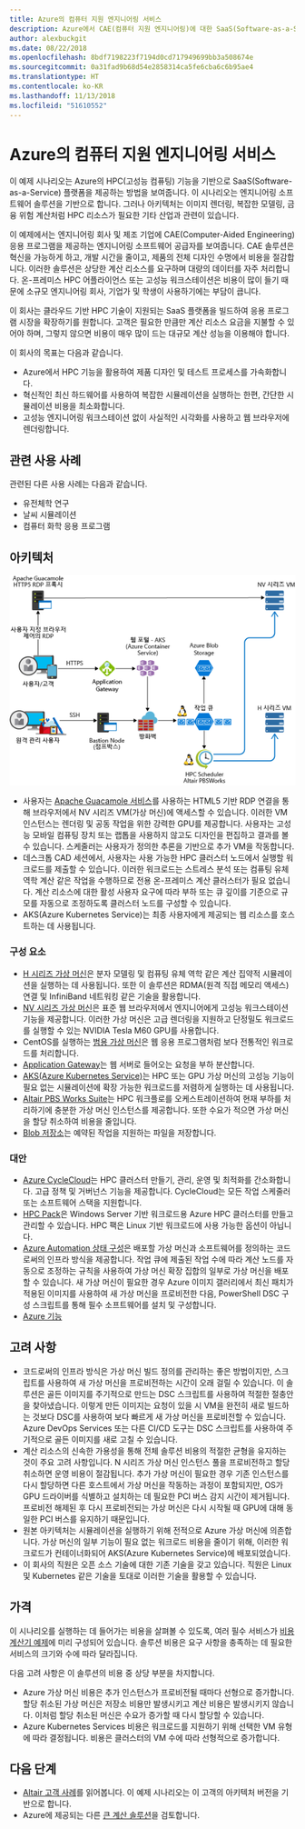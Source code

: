 ```yaml
---
title: Azure의 컴퓨터 지원 엔지니어링 서비스
description: Azure에서 CAE(컴퓨터 지원 엔지니어링)에 대한 SaaS(Software-as-a-Service) 플랫폼을 제공합니다.
author: alexbuckgit
ms.date: 08/22/2018
ms.openlocfilehash: 8bdf7198223f7194d0cd717949699bb3a508674e
ms.sourcegitcommit: 0a31fad9b68d54e2858314ca5fe6cba6c6b95ae4
ms.translationtype: HT
ms.contentlocale: ko-KR
ms.lasthandoff: 11/13/2018
ms.locfileid: "51610552"
---
```

# <a name="a-computer-aided-engineering-service-on-azure"></a>Azure의 컴퓨터 지원 엔지니어링 서비스

이 예제 시나리오는 Azure의 HPC(고성능 컴퓨팅) 기능을 기반으로 SaaS(Software-as-a-Service) 플랫폼을 제공하는 방법을 보여줍니다. 이 시나리오는 엔지니어링 소프트웨어 솔루션을 기반으로 합니다. 그러나 아키텍처는 이미지 렌더링, 복잡한 모델링, 금융 위험 계산처럼 HPC 리소스가 필요한 기타 산업과 관련이 있습니다.

이 예제에서는 엔지니어링 회사 및 제조 기업에 CAE(Computer-Aided Engineering) 응용 프로그램을 제공하는 엔지니어링 소프트웨어 공급자를 보여줍니다. CAE 솔루션은 혁신을 가능하게 하고, 개발 시간을 줄이고, 제품의 전체 디자인 수명에서 비용을 절감합니다. 이러한 솔루션은 상당한 계산 리소스를 요구하며 대량의 데이터를 자주 처리합니다. 온-프레미스 HPC 어플라이언스 또는 고성능 워크스테이션은 비용이 많이 들기 때문에 소규모 엔지니어링 회사, 기업가 및 학생이 사용하기에는 부담이 큽니다.

이 회사는 클라우드 기반 HPC 기술이 지원되는 SaaS 플랫폼을 빌드하여 응용 프로그램 시장을 확장하기를 원합니다. 고객은 필요한 만큼만 계산 리소스 요금을 지불할 수 있어야 하며, 그렇지 않으면 비용이 매우 많이 드는 대규모 계산 성능을 이용해야 합니다.

이 회사의 목표는 다음과 같습니다.

* Azure에서 HPC 기능을 활용하여 제품 디자인 및 테스트 프로세스를 가속화합니다.
* 혁신적인 최신 하드웨어를 사용하여 복잡한 시뮬레이션을 실행하는 한편, 간단한 시뮬레이션 비용을 최소화합니다.
* 고성능 엔지니어링 워크스테이션 없이 사실적인 시각화를 사용하고 웹 브라우저에 렌더링합니다.

## <a name="relevant-use-cases"></a>관련 사용 사례

관련된 다른 사용 사례는 다음과 같습니다.

* 유전체학 연구
* 날씨 시뮬레이션
* 컴퓨터 화학 응용 프로그램

## <a name="architecture"></a>아키텍처

![HPC 기능을 지원하는 SaaS 솔루션용 아키텍처][architecture]

* 사용자는 [Apache Guacamole 서비스](https://guacamole.apache.org/)를 사용하는 HTML5 기반 RDP 연결을 통해 브라우저에서 NV 시리즈 VM(가상 머신)에 액세스할 수 있습니다. 이러한 VM 인스턴스는 렌더링 및 공동 작업을 위한 강력한 GPU를 제공합니다. 사용자는 고성능 모바일 컴퓨팅 장치 또는 랩톱을 사용하지 않고도 디자인을 편집하고 결과를 볼 수 있습니다. 스케줄러는 사용자가 정의한 추론을 기반으로 추가 VM을 작동합니다.
* 데스크톱 CAD 세션에서, 사용자는 사용 가능한 HPC 클러스터 노드에서 실행할 워크로드를 제출할 수 있습니다. 이러한 워크로드는 스트레스 분석 또는 컴퓨팅 유체 역학 계산 같은 작업을 수행하므로 전용 온-프레미스 계산 클러스터가 필요 없습니다. 계산 리소스에 대한 활성 사용자 요구에 따라 부하 또는 큐 깊이를 기준으로 규모를 자동으로 조정하도록 클러스터 노드를 구성할 수 있습니다.
* AKS(Azure Kubernetes Service)는 최종 사용자에게 제공되는 웹 리소스를 호스트하는 데 사용됩니다.

### <a name="components"></a>구성 요소

* [H 시리즈 가상 머신](/azure/virtual-machines/linux/sizes-hpc)은 분자 모델링 및 컴퓨팅 유체 역학 같은 계산 집약적 시뮬레이션을 실행하는 데 사용됩니다. 또한 이 솔루션은 RDMA(원격 직접 메모리 액세스) 연결 및 InfiniBand 네트워킹 같은 기술을 활용합니다.
* [NV 시리즈 가상 머신](/azure/virtual-machines/windows/sizes-gpu)은 표준 웹 브라우저에서 엔지니어에게 고성능 워크스테이션 기능을 제공합니다. 이러한 가상 머신은 고급 렌더링을 지원하고 단정밀도 워크로드를 실행할 수 있는 NVIDIA Tesla M60 GPU를 사용합니다.
* CentOS를 실행하는 [범용 가상 머신](/azure/virtual-machines/linux/sizes-general)은 웹 응용 프로그램처럼 보다 전통적인 워크로드를 처리합니다.
* [Application Gateway](/azure/application-gateway/overview)는 웹 서버로 들어오는 요청을 부하 분산합니다.
* [AKS(Azure Kubernetes Service)](/azure/aks/intro-kubernetes)는 HPC 또는 GPU 가상 머신의 고성능 기능이 필요 없는 시뮬레이션에 확장 가능한 워크로드를 저렴하게 실행하는 데 사용됩니다.
* [Altair PBS Works Suite](https://www.pbsworks.com/PBSProduct.aspx?n=PBS-Works-Suite&c=Overview-and-Capabilities)는 HPC 워크플로를 오케스트레이션하여 현재 부하를 처리하기에 충분한 가상 머신 인스턴스를 제공합니다. 또한 수요가 적으면 가상 머신을 할당 취소하여 비용을 줄입니다.
* [Blob 저장소](/azure/storage/blobs/storage-blobs-introduction)는 예약된 작업을 지원하는 파일을 저장합니다. 

### <a name="alternatives"></a>대안

* [Azure CycleCloud](/azure/cyclecloud/overview)는 HPC 클러스터 만들기, 관리, 운영 및 최적화를 간소화합니다. 고급 정책 및 거버넌스 기능을 제공합니다. CycleCloud는 모든 작업 스케줄러 또는 소프트웨어 스택을 지원합니다.
* [HPC Pack](/azure/virtual-machines/windows/hpcpack-cluster-options)은 Windows Server 기반 워크로드용 Azure HPC 클러스터를 만들고 관리할 수 있습니다. HPC 팩은 Linux 기반 워크로드에 사용 가능한 옵션이 아닙니다.
* [Azure Automation 상태 구성](/azure/automation/automation-dsc-overview)은 배포할 가상 머신과 소프트웨어를 정의하는 코드로써의 인프라 방식을 제공합니다. 작업 큐에 제출된 작업 수에 따라 계산 노드를 자동으로 조정하는 규칙을 사용하여 가상 머신 확장 집합의 일부로 가상 머신을 배포할 수 있습니다. 새 가상 머신이 필요한 경우 Azure 이미지 갤러리에서 최신 패치가 적용된 이미지를 사용하여 새 가상 머신을 프로비전한 다음, PowerShell DSC 구성 스크립트를 통해 필수 소프트웨어를 설치 및 구성합니다.
* [Azure 기능](/azure/azure-functions/functions-overview)

## <a name="considerations"></a>고려 사항

* 코드로써의 인프라 방식은 가상 머신 빌드 정의를 관리하는 좋은 방법이지만, 스크립트를 사용하여 새 가상 머신을 프로비전하는 시간이 오래 걸릴 수 있습니다. 이 솔루션은 골든 이미지를 주기적으로 만드는 DSC 스크립트를 사용하여 적절한 절충안을 찾아냈습니다. 이렇게 만든 이미지는 요청이 있을 시 VM을 완전히 새로 빌드하는 것보다 DSC를 사용하여 보다 빠르게 새 가상 머신을 프로비전할 수 있습니다. Azure DevOps Services 또는 다른 CI/CD 도구는 DSC 스크립트를 사용하여 주기적으로 골든 이미지를 새로 고칠 수 있습니다.
* 계산 리소스의 신속한 가용성을 통해 전체 솔루션 비용의 적절한 균형을 유지하는 것이 주요 고려 사항입니다. N 시리즈 가상 머신 인스턴스 풀을 프로비전하고 할당 취소하면 운영 비용이 절감됩니다. 추가 가상 머신이 필요한 경우 기존 인스턴스를 다시 할당하면 다른 호스트에서 가상 머신을 작동하는 과정이 포함되지만, OS가 GPU 드라이버를 식별하고 설치하는 데 필요한 PCI 버스 감지 시간이 제거됩니다. 프로비전 해제된 후 다시 프로비전되는 가상 머신은 다시 시작될 때 GPU에 대해 동일한 PCI 버스를 유지하기 때문입니다.
* 원본 아키텍처는 시뮬레이션을 실행하기 위해 전적으로 Azure 가상 머신에 의존합니다. 가상 머신의 일부 기능이 필요 없는 워크로드 비용을 줄이기 위해, 이러한 워크로드가 컨테이너화되어 AKS(Azure Kubernetes Service)에 배포되었습니다.
* 이 회사의 직원은 오픈 소스 기술에 대한 기존 기술을 갖고 있습니다. 직원은 Linux 및 Kubernetes 같은 기술을 토대로 이러한 기술을 활용할 수 있습니다. 

## <a name="pricing"></a>가격

이 시나리오를 실행하는 데 들어가는 비용을 살펴볼 수 있도록, 여러 필수 서비스가 [비용 계산기 예제][calculator]에 미리 구성되어 있습니다. 솔루션 비용은 요구 사항을 충족하는 데 필요한 서비스의 크기와 수에 따라 달라집니다.

다음 고려 사항은 이 솔루션의 비용 중 상당 부분을 차지합니다.
* Azure 가상 머신 비용은 추가 인스턴스가 프로비전될 때마다 선형으로 증가합니다. 할당 취소된 가상 머신은 저장소 비용만 발생시키고 계산 비용은 발생시키지 않습니다. 이처럼 할당 취소된 머신은 수요가 증가할 때 다시 할당할 수 있습니다.
* Azure Kubernetes Services 비용은 워크로드를 지원하기 위해 선택한 VM 유형에 따라 결정됩니다. 비용은 클러스터의 VM 수에 따라 선형적으로 증가합니다.

## <a name="next-steps"></a>다음 단계

* [Altair 고객 사례][source-document]를 읽어봅니다. 이 예제 시나리오는 이 고객의 아키텍처 버전을 기반으로 합니다.
* Azure에 제공되는 다른 [큰 계산 솔루션](https://azure.microsoft.com/solutions/big-compute)을 검토합니다.

<!-- links -->
[architecture]: ./media/architecture-hpc-saas.png
[source-document]: https://customers.microsoft.com/story/altair-manufacturing-azure
[calculator]: https://azure.com/e/3cb9ccdc893f41ffbcdb00c328178ccf
